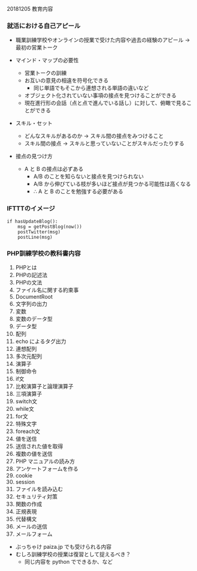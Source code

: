 20181205 教育内容

### 就活における自己アピール

- 職業訓練学校やオンラインの授業で受けた内容や過去の経験のアピール → 最初の営業トーク

- マインド・マップの必要性
    - 営業トークの訓練
    - お互いの意見の相違を符号化できる
        - 同じ単語でもそこから連想される単語の違いなど
    - オブジェクト化されていない事項の接点を見つけることができる
    - 現在進行形の会話（点と点で進んでいる話し）に対して、俯瞰で見ることができる

- スキル・セット
    - どんなスキルがあるのか → スキル間の接点をみつけること
    - スキル間の接点 → スキルと思っていないことがスキルだったりする

- 接点の見つけ方
    - A と B の接点は必ずある
        - A/B のことを知らないと接点を見つけられない
        - A/B から伸びている枝が多いほど接点が見つかる可能性は高くなる
        - ∴ A と B のことを勉強する必要がある

### IFTTTのイメージ

```
if hasUpdateBlog():
    msg = getPostBlog(now())
    postTwitter(msg)
    postLine(msg)
```

### PHP訓練学校の教科書内容

1. PHPとは
1. PHPの記述法
1. PHPの文法
1. ファイル名に関する約束事
1. DocumentRoot
1. 文字列の出力
1. 変数
1. 変数のデータ型
1. データ型
1. 配列
1. echo によるタグ出力
1. 連想配列
1. 多次元配列
1. 演算子
1. 制御命令
1. if文
1. 比較演算子と論理演算子
1. 三項演算子
1. switch文
1. while文
1. for文
1. 特殊文字
1. foreach文
1. 値を送信
1. 送信された値を取得
1. 複数の値を送信
1. PHP マニュアルの読み方
1. アンケートフォームを作る
1. cookie
1. session
1. ファイルを読み込む
1. セキュリティ対策
1. 関数の作成
1. 正規表現
1. 代替構文
1. メールの送信
1. メールフォーム

- ぶっちゃけ paiza.jp でも受けられる内容
- むしろ訓練学校の授業は復習として捉えるべき？
    - 同じ内容を python でできるか、など



